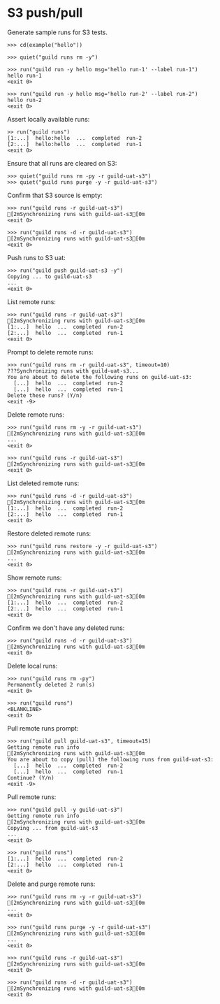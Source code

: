 # S3 push/pull

Generate sample runs for S3 tests.

    >>> cd(example("hello"))

    >>> quiet("guild runs rm -y")

    >>> run("guild run -y hello msg='hello run-1' --label run-1")
    hello run-1
    <exit 0>

    >>> run("guild run -y hello msg='hello run-2' --label run-2")
    hello run-2
    <exit 0>

Assert locally available runs:

    >> run("guild runs")
    [1:...]  hello:hello  ...  completed  run-2
    [2:...]  hello:hello  ...  completed  run-1
    <exit 0>

Ensure that all runs are cleared on S3:

    >>> quiet("guild runs rm -py -r guild-uat-s3")
    >>> quiet("guild runs purge -y -r guild-uat-s3")

Confirm that S3 source is empty:

    >>> run("guild runs -r guild-uat-s3")
    [2mSynchronizing runs with guild-uat-s3[0m
    <exit 0>

    >>> run("guild runs -d -r guild-uat-s3")
    [2mSynchronizing runs with guild-uat-s3[0m
    <exit 0>

Push runs to S3 uat:

    >>> run("guild push guild-uat-s3 -y")
    Copying ... to guild-uat-s3
    ...
    <exit 0>

List remote runs:

    >>> run("guild runs -r guild-uat-s3")
    [2mSynchronizing runs with guild-uat-s3[0m
    [1:...]  hello  ...  completed  run-2
    [2:...]  hello  ...  completed  run-1
    <exit 0>

Prompt to delete remote runs:

    >>> run("guild runs rm -r guild-uat-s3", timeout=10)
    ???Synchronizing runs with guild-uat-s3...
    You are about to delete the following runs on guild-uat-s3:
      [...]  hello  ...  completed  run-2
      [...]  hello  ...  completed  run-1
    Delete these runs? (Y/n)
    <exit -9>

Delete remote runs:

    >>> run("guild runs rm -y -r guild-uat-s3")
    [2mSynchronizing runs with guild-uat-s3[0m
    ...
    <exit 0>

    >>> run("guild runs -r guild-uat-s3")
    [2mSynchronizing runs with guild-uat-s3[0m
    <exit 0>

List deleted remote runs:

    >>> run("guild runs -d -r guild-uat-s3")
    [2mSynchronizing runs with guild-uat-s3[0m
    [1:...]  hello  ...  completed  run-2
    [2:...]  hello  ...  completed  run-1
    <exit 0>

Restore deleted remote runs:

    >>> run("guild runs restore -y -r guild-uat-s3")
    [2mSynchronizing runs with guild-uat-s3[0m
    ...
    <exit 0>

Show remote runs:

    >>> run("guild runs -r guild-uat-s3")
    [2mSynchronizing runs with guild-uat-s3[0m
    [1:...]  hello  ...  completed  run-2
    [2:...]  hello  ...  completed  run-1
    <exit 0>

Confirm we don't have any deleted runs:

    >>> run("guild runs -d -r guild-uat-s3")
    [2mSynchronizing runs with guild-uat-s3[0m
    <exit 0>

Delete local runs:

    >>> run("guild runs rm -py")
    Permanently deleted 2 run(s)
    <exit 0>

    >>> run("guild runs")
    <BLANKLINE>
    <exit 0>

Pull remote runs prompt:

    >>> run("guild pull guild-uat-s3", timeout=15)
    Getting remote run info
    [2mSynchronizing runs with guild-uat-s3[0m
    You are about to copy (pull) the following runs from guild-uat-s3:
      [...]  hello  ...  completed  run-2
      [...]  hello  ...  completed  run-1
    Continue? (Y/n)
    <exit -9>

Pull remote runs:

    >>> run("guild pull -y guild-uat-s3")
    Getting remote run info
    [2mSynchronizing runs with guild-uat-s3[0m
    Copying ... from guild-uat-s3
    ...
    <exit 0>

    >>> run("guild runs")
    [1:...]  hello  ...  completed  run-2
    [2:...]  hello  ...  completed  run-1
    <exit 0>

Delete and purge remote runs:

    >>> run("guild runs rm -y -r guild-uat-s3")
    [2mSynchronizing runs with guild-uat-s3[0m
    ...
    <exit 0>

    >>> run("guild runs purge -y -r guild-uat-s3")
    [2mSynchronizing runs with guild-uat-s3[0m
    ...
    <exit 0>

    >>> run("guild runs -r guild-uat-s3")
    [2mSynchronizing runs with guild-uat-s3[0m
    <exit 0>

    >>> run("guild runs -d -r guild-uat-s3")
    [2mSynchronizing runs with guild-uat-s3[0m
    <exit 0>
